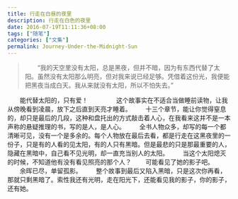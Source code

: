 ```yaml
---
title: 行走在白昼的夜里
description: 行走在白色的夜里
date: 2016-07-19T11:11:36+08:00
tags: ["随笔"]
categories: ["文集"]
permalink: Journey-Under-the-Midnight-Sun
---
```

> 　　“我的天空里没有太阳，总是黑夜，但并不暗，因为有东西代替了太阳。虽然没有太阳那么明亮，但对我来说已经足够。凭借着这份光，我便能把黑夜当成白天。我从来就没有太阳，所以不怕失去。” 

　　能代替太阳的，只有爱！<!--more-->
　　
　　这个故事实在不适合当做睡前读物，让我从傍晚看到凌晨，放下之后直到天亮才睡着。
　　十三个章节，能让你觉得窒息的，却只是最后的几段，这种和盘托出的方式敲击着人心，在我看来这并不是一本声称的悬疑推理的书，写的是人，是人心。
　　全书人物众多，却写的每一个都清晰可见，没有一个是多余的。每个人物放在最后去看，都是行走在这黑夜里的一份子，只是有的人看的见太阳，有的人只有黑暗。但是最悲的只是那最重要的人，隐藏在黑暗中，自己看不见光明，却一直充当别人的太阳。
　　当这个太阳熄灭的时候，不知道他有没有看见照亮的那个人？
　　可能看见了她的影子吧。
　　余晖已尽，单留孤影。
　　整个故事到最后又陷入黑暗，只是这次你再看，那就只剩黑暗了。索性我还有光明，走在阳光下，还能看见我的影子，你的影子，还有她。

